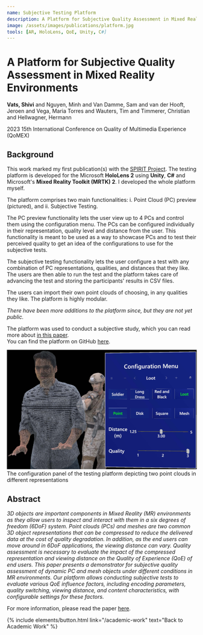 ```yaml
---
name: Subjective Testing Platform
description: A Platform for Subjective Quality Assessment in Mixed Reality Environments. <em>QoMEX 2023.</em>
image: /assets/images/publications/platform.jpg
tools: [AR, HoloLens, QoE, Unity, C#]
---
```


<div>
<h1> A Platform for Subjective Quality Assessment in Mixed Reality Environments </h1>
<p class="h5"> <strong>Vats, Shivi</strong> and Nguyen, Minh and Van Damme, Sam and van der Hooft, Jeroen and Vega, Maria Torres and Wauters, Tim and Timmerer, Christian and Hellwagner, Hermann </p>
<p class="h5"> 2023 15th International Conference on Quality of Multimedia Experience (QoMEX) </p>
</div>

## Background

This work marked my first publication(s) with the [SPIRIT Project](https://www.spirit-project.eu/). The testing platform is developed for the Microsoft **HoloLens 2**  using **Unity**, **C#** and Microsoft's **Mixed Reality Toolkit (MRTK) 2**. I developed the whole platform myself.

The platform comprises two main functionalities: i. Point Cloud (PC) preview (pictured), and ii. Subjective Testing.

The PC preview functionality lets the user view up to 4 PCs and control them using the configuration menu. The PCs can be configured individually in their representation, quality level and distance from the user. This functionality is meant to be used as a way to showcase PCs and to test their perceived quality to get an idea of the configurations to use for the subjective tests.

The subjective testing functionality lets the user configure a test with any combination of PC representations, qualities, and distances that they like. The users are then able to run the test and the platform takes care of advancing the test and storing the participants' results in CSV files.

The users can import their own point clouds of choosing, in any qualities they like. The platform is highly modular.

*There have been more additions to the platform since, but they are not yet public.*

The platform was used to conduct a subjective study, which you can read more about [in this paper](/academic-work/06-impact).    
You can find the platform on GitHub [here](https://github.com/shivivats-aau/MR-Subjective-Testing-Platform).

<div>
<img src="/assets/images/publications/platform.jpg" class="img-fluid" alt="The configuration panel of the testing platform depicting two point clouds in different representations"/>
</div>
<div class="text-center">
    The configuration panel of the testing platform depicting two point clouds in different representations
</div>

## Abstract

*3D objects are important components in Mixed Reality (MR) environments as they allow users to inspect and interact with them in a six degrees of freedom (6DoF) system. Point clouds (PCs) and meshes are two common 3D object representations that can be compressed to reduce the delivered data at the cost of quality degradation. In addition, as the end users can move around in 6DoF applications, the viewing distance can vary. Quality assessment is necessary to evaluate the impact of the compressed representation and viewing distance on the Quality of Experience (QoE) of end users. This paper presents a demonstrator for subjective quality assessment of dynamic PC and mesh objects under different conditions in MR environments. Our platform allows conducting subjective tests to evaluate various QoE influence factors, including encoding parameters, quality switching, viewing distance, and content characteristics, with configurable settings for these factors.*

For more information, please read the paper [here](https://ieeexplore.ieee.org/abstract/document/10178443/).


<p class="text-center">
{% include elements/button.html link="/academic-work" text="Back to Academic Work" %}
</p>